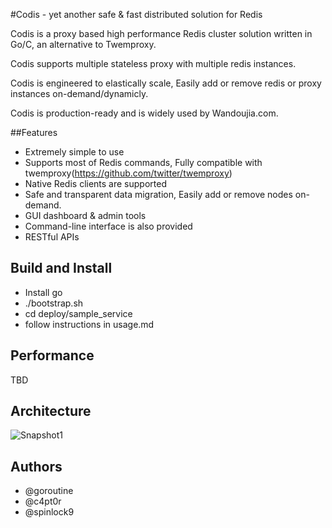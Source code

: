 #Codis - yet another safe & fast distributed solution for Redis

Codis is a proxy based high performance Redis cluster solution written in Go/C, an alternative to Twemproxy.

Codis supports multiple stateless proxy with multiple redis instances.

Codis is engineered to elastically scale, Easily add or remove redis or proxy instances on-demand/dynamicly.

Codis is production-ready and is widely used by Wandoujia.com.

##Features

* Extremely simple to use 
* Supports most of Redis commands, Fully compatible with twemproxy(https://github.com/twitter/twemproxy)
* Native Redis clients are supported
* Safe and transparent data migration, Easily add or remove nodes on-demand.
* GUI dashboard & admin tools 
* Command-line interface is also provided
* RESTful APIs

## Build and Install

* Install go
* ./bootstrap.sh
* cd deploy/sample_service
* follow instructions in usage.md

## Performance

TBD

## Architecture
![Snapshot1](github.com/wandoulabs/codis/blob/master/doc/pictures/architecture.png)


## Authors

* @goroutine
* @c4pt0r
* @spinlock9
